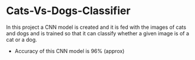 # Cats-Vs-Dogs-Classifier
In this project a CNN model is created and it is fed with the images of cats and dogs and is trained so that it can classify whether a given image is of a cat or a dog.
<ul>
  <li>Accuracy of this CNN model is 96% (approx)<!li>
<!ul>
